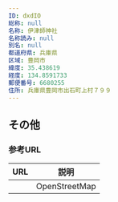 ```yaml
---
ID: dxdIO
総称: null
名称: 伊津師神社
名称読み: null
別名: null
都道府県: 兵庫県
区域: 豊岡市
緯度: 35.438619
経度: 134.8591733
郵便番号: 6680255
住所: 兵庫県豊岡市出石町上村７９９
---
```


## その他

### 参考URL

| URL | 説明          |
| --- | ------------- |
|     | OpenStreetMap |
